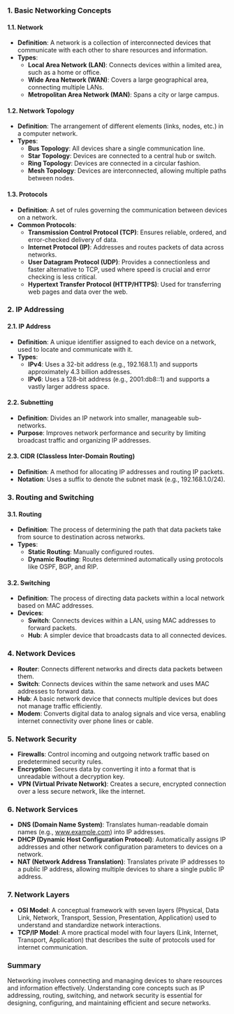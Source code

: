 ### 1. **Basic Networking Concepts**

#### **1.1. Network**

- **Definition**: A network is a collection of interconnected devices that communicate with each other to share resources and information.
- **Types**:
  - **Local Area Network (LAN)**: Connects devices within a limited area, such as a home or office.
  - **Wide Area Network (WAN)**: Covers a large geographical area, connecting multiple LANs.
  - **Metropolitan Area Network (MAN)**: Spans a city or large campus.

#### **1.2. Network Topology**

- **Definition**: The arrangement of different elements (links, nodes, etc.) in a computer network.
- **Types**:
  - **Bus Topology**: All devices share a single communication line.
  - **Star Topology**: Devices are connected to a central hub or switch.
  - **Ring Topology**: Devices are connected in a circular fashion.
  - **Mesh Topology**: Devices are interconnected, allowing multiple paths between nodes.

#### **1.3. Protocols**

- **Definition**: A set of rules governing the communication between devices on a network.
- **Common Protocols**:
  - **Transmission Control Protocol (TCP)**: Ensures reliable, ordered, and error-checked delivery of data.
  - **Internet Protocol (IP)**: Addresses and routes packets of data across networks.
  - **User Datagram Protocol (UDP)**: Provides a connectionless and faster alternative to TCP, used where speed is crucial and error checking is less critical.
  - **Hypertext Transfer Protocol (HTTP/HTTPS)**: Used for transferring web pages and data over the web.

### 2. **IP Addressing**

#### **2.1. IP Address**

- **Definition**: A unique identifier assigned to each device on a network, used to locate and communicate with it.
- **Types**:
  - **IPv4**: Uses a 32-bit address (e.g., 192.168.1.1) and supports approximately 4.3 billion addresses.
  - **IPv6**: Uses a 128-bit address (e.g., 2001:db8::1) and supports a vastly larger address space.

#### **2.2. Subnetting**

- **Definition**: Divides an IP network into smaller, manageable sub-networks.
- **Purpose**: Improves network performance and security by limiting broadcast traffic and organizing IP addresses.

#### **2.3. CIDR (Classless Inter-Domain Routing)**

- **Definition**: A method for allocating IP addresses and routing IP packets.
- **Notation**: Uses a suffix to denote the subnet mask (e.g., 192.168.1.0/24).

### 3. **Routing and Switching**

#### **3.1. Routing**

- **Definition**: The process of determining the path that data packets take from source to destination across networks.
- **Types**:
  - **Static Routing**: Manually configured routes.
  - **Dynamic Routing**: Routes determined automatically using protocols like OSPF, BGP, and RIP.

#### **3.2. Switching**

- **Definition**: The process of directing data packets within a local network based on MAC addresses.
- **Devices**:
  - **Switch**: Connects devices within a LAN, using MAC addresses to forward packets.
  - **Hub**: A simpler device that broadcasts data to all connected devices.

### 4. **Network Devices**

- **Router**: Connects different networks and directs data packets between them.
- **Switch**: Connects devices within the same network and uses MAC addresses to forward data.
- **Hub**: A basic network device that connects multiple devices but does not manage traffic efficiently.
- **Modem**: Converts digital data to analog signals and vice versa, enabling internet connectivity over phone lines or cable.

### 5. **Network Security**

- **Firewalls**: Control incoming and outgoing network traffic based on predetermined security rules.
- **Encryption**: Secures data by converting it into a format that is unreadable without a decryption key.
- **VPN (Virtual Private Network)**: Creates a secure, encrypted connection over a less secure network, like the internet.

### 6. **Network Services**

- **DNS (Domain Name System)**: Translates human-readable domain names (e.g., www.example.com) into IP addresses.
- **DHCP (Dynamic Host Configuration Protocol)**: Automatically assigns IP addresses and other network configuration parameters to devices on a network.
- **NAT (Network Address Translation)**: Translates private IP addresses to a public IP address, allowing multiple devices to share a single public IP address.

### 7. **Network Layers**

- **OSI Model**: A conceptual framework with seven layers (Physical, Data Link, Network, Transport, Session, Presentation, Application) used to understand and standardize network interactions.
- **TCP/IP Model**: A more practical model with four layers (Link, Internet, Transport, Application) that describes the suite of protocols used for internet communication.

### Summary

Networking involves connecting and managing devices to share resources and information effectively. Understanding core concepts such as IP addressing, routing, switching, and network security is essential for designing, configuring, and maintaining efficient and secure networks.
